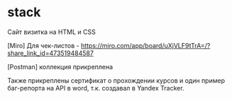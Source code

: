 # stack
Сайт визитка на HTML и CSS

[Miro] Для чек-листов - https://miro.com/app/board/uXjVLF9tTrA=/?share_link_id=473519484587

[Postman] коллекция прикреплена

Также прикреплены сертификат о прохождении курсов и один пример баг-репорта на API в word, т.к. создавал в Yandex Tracker.
